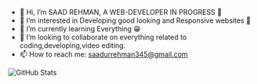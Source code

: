 - 👋 Hi, I’m SAAD REHMAN, A WEB-DEVELOPER IN PROGRESS 💖
- 👀 I’m interested in Developing good looking and Responsive websites 🤞
- 🌱 I’m currently learning Everything 😁
- 💞️ I’m looking to collaborate on everything related to coding,developing,video editing.
- 📫 How to reach me: saadurrehman345@gmail.com

<!---
SaadRehman19/SaadRehman19 is a ✨ special ✨ repository because its `README.md` (this file) appears on your GitHub profile.
You can click the Preview link to take a look at your changes.
--->


![GitHub Stats](https://github-readme-stats.vercel.app/api?username=SaadRehman19&theme=radical)
